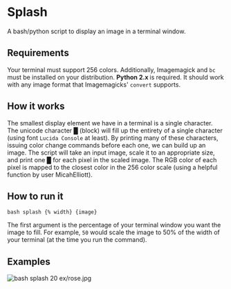 # Splash
A bash/python script to display an image in a terminal window.

## Requirements
Your terminal must support 256 colors. Additionally, Imagemagick and `bc` must be installed on your distribution. <strong> Python 2.x </strong> is required. It should work with any image format that Imagemagicks' `convert` supports.

## How it works
The smallest display element we have in a terminal is a single character. The unicode character █ (block) will fill up the entirety of a single character (using font `Lucida Console` at least). By printing many of these characters, issuing color change commands before each one, we can build up an image. The script will take an input image, scale it to an appropriate size, and print one █ for each pixel in the scaled image. The RGB color of each pixel is mapped to the closest color in the 256 color scale (using a helpful function by user MicahElliott).

## How to run it
`bash splash {% width} {image}`

The first argument is the percentage of your terminal window you want the image to fill. For example, `50` would scale the image to 50% of the width of your terminal (at the time you run the command).


## Examples
![`bash splash 20 ex/rose.jpg`](ex/rose20.jpg)
